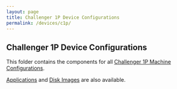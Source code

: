 ```yaml
---
layout: page
title: Challenger 1P Device Configurations
permalink: /devices/c1p/
---
```


Challenger 1P Device Configurations
---

This folder contains the components for all [Challenger 1P Machine Configurations](machine/).

[Applications](/apps/c1p/) and [Disk Images](/disks/c1p/) are also available.

